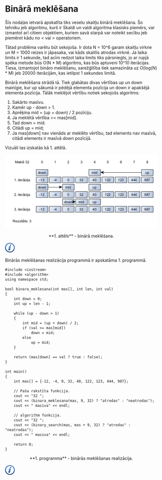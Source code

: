 # Binārā meklēšana

Šīs nodaļas ietvarā apskatīta tiks veselu skaitļu binārā meklēšana. Šo tehniku jeb algoritmu, kurš ir Skaldi un valdi algoritma klasisks piemērs, var izmantot arī citiem objektiem, kuriem savā starpā var noteikt secību jeb piemērot kādu no < vai > operatoriem.

Tātad problēma varētu būt sekojoša. Ir dota N = 10^6 garam skaitļu virkne un M = 1000 reizes ir jāpasaka, vai kāds skaitlis atrodas virknē. Ja laika limits ir 1 sekunde, tad acīm redzot laika limits tiks pārsniegts, jo ar rupjā spēka metode būs O(N * M) algoritms, kas būs aptuveni 10^10 iterācijas. Tiesa, izmantojot bināro meklēšanu, sarežģītība tiek samazināta uz O(log(N) * M) jeb 20000 iterācijām, kas ietilpst 1 sekundes limitā.

Binārā meklēšana strādā tā. Tiek glabātas divas vērtības up un down mainīgie, kur up sākumā ir pēdējā elementa pozīcija un down ir apakšējā elementa pozīcija. Tālāk meklējot vērtību notiek sekojošs algoritms:

1. Sakārto masīvu.
1. Kamēr up - down > 1.
1. Aprēķina mid = (up + down) / 2 pozīciju.
1. Ja meklētā vērtība >= mas[mid].
1. Tad down = mid.
1. Citādi up = mid;
1. Ja mas[down] nav vienāds ar meklēto vērtību, tad elements nav masīvā, citādi elements ir masīvā down pozīcijā.


Vizuāli tas izskatās kā 1. attēlā.

![Binārā meklēšana](/media/theory/binary_search.png)

<center>
**1. attēls** - binārā meklēšana.
</center>

<a href="http://en.wikipedia.org/wiki/Binary_search_algorithm" target="_blank">![Vairāk informācija](/media/theory/information.png)</a>

Binārās meklēšanas realizācija programmā ir apskatāma 1. programmā.

```
#include <iostream>
#include <algorithm>
using namespace std;

bool binara_meklesana(int mas[], int len, int val)
{
    int down = 0;
    int up = len - 1;

    while (up - down > 1)
    {
        int mid = (up + down) / 2;
        if (val >= mas[mid])
            down = mid;
        else
            up = mid;
    }

    return (mas[down] == val ? true : false);
}

int main()
{
    int mas[] = {-12, -4, 0, 32, 40, 122, 123, 444, 987};

    // Paša rakstīta funkcija.
    cout << "32 ";
    cout << (binara_meklesana(mas, 9, 32) ? "atrodas" : "neatrodas");
    cout << " masiva" << endl;

    // algorithm funkcija.
    cout << "32 ";
    cout << (binary_search(mas, mas + 9, 32) ? "atrodas" : "neatrodas");
    cout << " masiva" << endl;

    return 0;
}
```

<center>
**1. programma** - binārās meklēšanas realizācija.
</center>

<a href="http://www.cplusplus.com/reference/algorithm/binary_search/" target="_blank">![Vairāk informācija](/media/theory/information.png)</a>